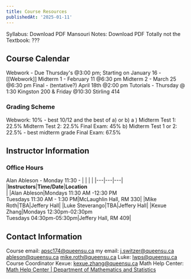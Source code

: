 ```yaml
---
title: Course Resources
publishedAt: '2025-01-11'
---
```


Syllabus: Download PDF
Mansouri Notes: Download PDF
Totally not the Textbook: ???

## Course Calendar
Webwork - Due Thursday's @3:00 pm; Starting on January 16 - [[Webwork]]
Midterm 1 - February 11 @6:30 pm
Midterm 2 - March 25 @6:30 pm
Final - (tentative?) April 18th @2:00 pm
Tutorials - Thursday @ 1:30 Kingston 200 & Friday @10:30 Stirling 414

### Grading Scheme
Webwork: 10% - best 10/12
and the best of a) or b)
a ) Midterm Test 1: 22.5%
Midterm Test 2: 22.5%
Final Exam: 45%
b) Midterm Test 1 or 2: 22.5% - best midterm grade
Final Exam: 67.5%
## Instructor Information

### Office Hours

Alan Ableson - Monday 11:30 -
|   |   |   |
|---|---|---|
|**Instructors**|**Time/Date**|**Location  <br>**|
|Alan Ableson|Mondays 11:30 AM -12:30 PM  <br>Tuesdays 11:30 AM - 1:30 PM|McLaughlin Hall, RM 330|
|Mike Roth|TBA|Jeffery Hall|
|Luke Steverango|TBA|Jeffery Hall|
|Kexue Zhang|Mondays 12:30pm-02:30pm  <br>Tuesdays 04:30pm-05:30pm|Jeffery Hall, RM 409|

## Contact Information
Course email: apsc174@queensu.ca
my email: j.switzer@queensu.ca
ableson@queensu.ca
mike.roth@queensu.ca
Luke: lwps@queensu.ca
Course Coordinator Kexue: kexue.zhang@queensu.ca
Math Help Center: [Math Help Center | Department of Mathematics and Statistics](https://www.queensu.ca/mathstat/undergraduate/current-undergraduate/help)



